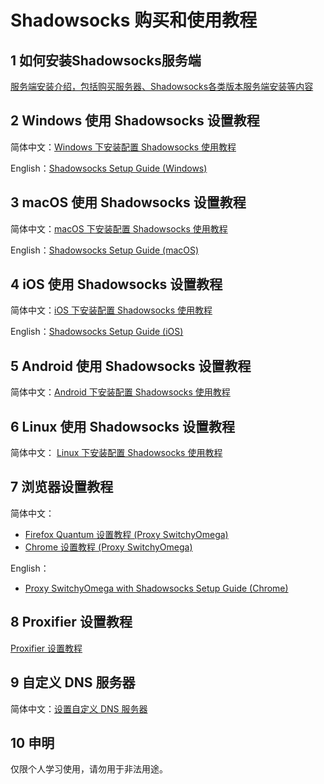 # Shadowsocks 购买和使用教程

## 1 如何安装Shadowsocks服务端

[服务端安装介绍，包括购买服务器、Shadowsocks各类版本服务端安装等内容](1-install-shadowsocks-server.md)

## 2 Windows 使用 Shadowsocks 设置教程

简体中文：[Windows 下安装配置 Shadowsocks 使用教程](2-windows-setup-guide-cn.md)  

English：[Shadowsocks Setup Guide (Windows)](2-windows-setup-guide-en.md)

## 3 macOS 使用 Shadowsocks 设置教程

简体中文：[macOS 下安装配置 Shadowsocks 使用教程](3-macos-setup-guide-cn.md)  

English：[Shadowsocks Setup Guide (macOS)](3-macos-setup-guide-en.md)

## 4 iOS 使用 Shadowsocks 设置教程

简体中文：[iOS 下安装配置 Shadowsocks 使用教程](4-ios-setup-guide-cn.md)  

English：[Shadowsocks Setup Guide (iOS)](4-ios-setup-guide-en.md)

## 5 Android 使用 Shadowsocks 设置教程

简体中文：[Android 下安装配置 Shadowsocks 使用教程](5-android-setup-guide-cn.md)

## 6 Linux 使用 Shadowsocks 设置教程

简体中文： [Linux 下安装配置 Shadowsocks 使用教程](6-linux-setup-guide-cn.md)

## 7 浏览器设置教程

简体中文：
- [Firefox Quantum 设置教程 (Proxy SwitchyOmega)](7-1-firefox-setup-guide-cn.md)
- [Chrome 设置教程 (Proxy SwitchyOmega) ](7-2-chrome-setup-guide-cn.md)  

English：
- [Proxy SwitchyOmega with Shadowsocks Setup Guide (Chrome)](7-2-chrome-setup-guide-en.md)

## 8 Proxifier 设置教程

[Proxifier 设置教程](https://github.com/Shadowsocks-Wiki/shadowsocks/blob/master/8-proxifier-settings.md)

## 9 自定义 DNS 服务器
简体中文：[设置自定义 DNS 服务器](9-dns-setup-guide-cn.md)

## 10 申明

仅限个人学习使用，请勿用于非法用途。


